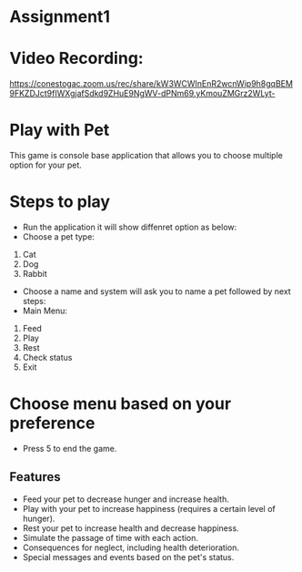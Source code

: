 # Assignment1

# Video Recording:

https://conestogac.zoom.us/rec/share/kW3WCWInEnR2wcnWip9h8gqBEM9FKZDJct9fIWXgjafSdkd9ZHuE9NgWV-dPNm69.yKmouZMGrz2WLyt-

# Play with Pet

This game is console base application that allows you to choose multiple option for your pet.

# Steps to play
- Run the application it will show diffenret option as below:
- Choose a pet type:
1. Cat
2. Dog
3. Rabbit

- Choose a name and system will ask you to name a pet followed by next steps:
- Main Menu:
1. Feed 
2. Play 
3. Rest
4. Check status
5. Exit

# Choose menu based on your preference
- Press 5 to end the game.

## Features

- Feed your pet to decrease hunger and increase health.
- Play with your pet to increase happiness (requires a certain level of hunger).
- Rest your pet to increase health and decrease happiness.
- Simulate the passage of time with each action.
- Consequences for neglect, including health deterioration.
- Special messages and events based on the pet's status.

